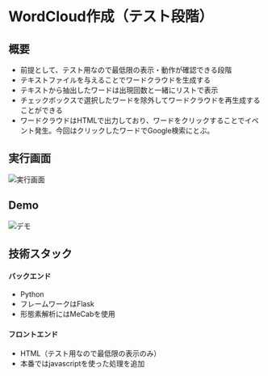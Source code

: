 # WordCloud作成（テスト段階）
## 概要
* 前提として、テスト用なので最低限の表示・動作が確認できる段階
* テキストファイルを与えることでワードクラウドを生成する
* テキストから抽出したワードは出現回数と一緒にリストで表示
* チェックボックスで選択したワードを除外してワードクラウドを再生成することができる
* ワードクラウドはHTMLで出力しており、ワードをクリックすることでイベント発生。今回はクリックしたワードでGoogle検索にとぶ。
  
## 実行画面
![実行画面](https://github.com/user-attachments/assets/e3f4d4f2-ffab-48da-a349-13d197befe0d)

## Demo
![デモ](https://github.com/user-attachments/assets/46b33579-7b94-4869-b254-a6942c22abe5)

## 技術スタック
#### バックエンド
* Python
* フレームワークはFlask
* 形態素解析にはMeCabを使用
#### フロントエンド
* HTML（テスト用なので最低限の表示のみ）
* 本番ではjavascriptを使った処理を追加
